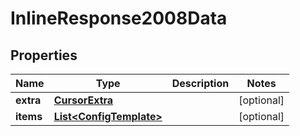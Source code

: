 

# InlineResponse2008Data

## Properties

Name | Type | Description | Notes
------------ | ------------- | ------------- | -------------
**extra** | [**CursorExtra**](.md) |  |  [optional]
**items** | [**List&lt;ConfigTemplate&gt;**](ConfigTemplate.md) |  |  [optional]



